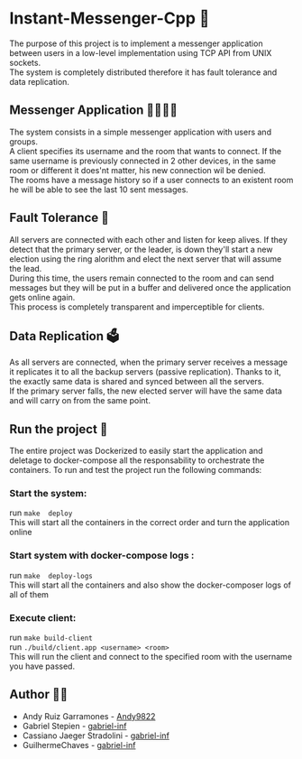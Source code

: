 # Instant-Messenger-Cpp 💬
The purpose of this project is to implement a messenger application between users in a low-level implementation using TCP API from UNIX sockets.<br />
The system is completely distributed therefore it has fault tolerance and data replication.

## Messenger Application 👨‍👩‍👦‍👦
The system consists in a simple messenger application with users and groups.<br />
A client specifies its username and the room that wants to connect. If the same username is previously connected in 2 other devices, in the same room or different it does'nt matter, his new connection wil be denied. <br />
The rooms have a message history so if a user connects to an existent room he will be able to see the last 10 sent messages.

## Fault Tolerance 🔌
All servers are connected with each other and listen for keep alives. If they detect that the primary server, or the leader, is down they'll start a new election using the ring alorithm and elect the next server that will assume the lead.<br />
During this time, the users remain connected to the room and can send messages but they will be put in a buffer and delivered once the application gets online again.<br />
This process is completely transparent and imperceptible for clients.

## Data Replication 🗳
As all servers are connected, when the primary server receives a message it replicates it to all the backup servers (passive replication). Thanks to it, the exactly same data is shared and synced between all the servers.<br />
If the primary server falls, the new elected server will have the same data and will carry on from the same point.

## Run the project 🎡

The entire project was Dockerized to easily start the application and deletage to docker-compose all the responsability to orchestrate the containers.
To run and test the project run the following commands:

### Start the system:<br />
   run `make  deploy` <br />
This will start all the containers in the correct order and turn the application online

### Start system with docker-compose logs :<br />
   run `make  deploy-logs` <br />
This will start all the containers and also show the docker-composer logs of all of them

### Execute client:<br />
   run `make build-client`<br />
   run `./build/client.app <username> <room>`<br />
This will run the client and connect to the specified room with the username you have passed.

## Author 🧙‍♂️
- Andy Ruiz Garramones - [Andy9822](https://github.com/Andy9822)
- Gabriel Stepien - [gabriel-inf](https://github.com/gabriel-inf)
- Cassiano Jaeger Stradolini - [gabriel-inf](https://github.com/cassianojaeger)
- GuilhermeChaves - [gabriel-inf](https://github.com/GuilhermeChaves)